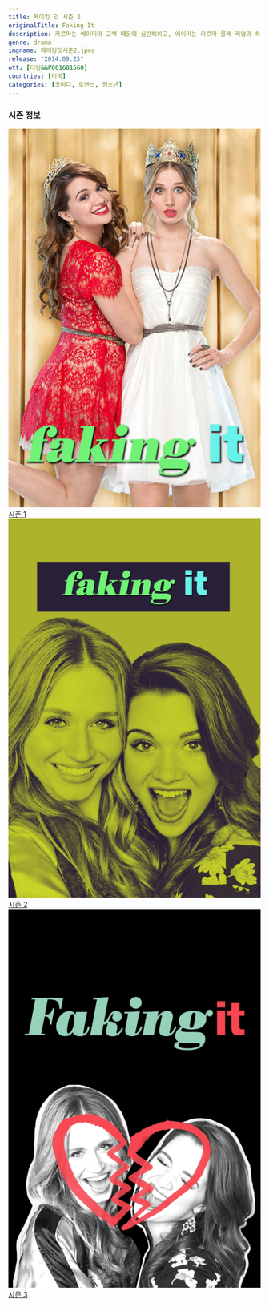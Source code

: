 ```yaml
---
title: 페이킹 잇 시즌 2
originalTitle: Faking It
description: 카르마는 에이미의 고백 때문에 심란해하고, 에이미는 카르마 몰래 리엄과 하룻밤을 보낸 죄책감에 괴로워한다. 로렌과 셰인은 로렌의 비밀이 새어 나가지 않게 하기 위해 은밀한 작전을 세운다.
genre: drama
imgname: 페이킹잇시즌2.jpeg
release: "2014.09.23"
ott: [티빙&&P001601560]
countries: [미국]
categories: [코미디, 로맨스, 청소년]
---
```


### 시즌 정보

<div class="season-list">
<div class="item">
<a href="/drama/페이킹잇시즌1" >
<img src="/poster/페이킹잇시즌1.jpeg" alt="페이킹잇시즌1 포스터 ">
시즌 1</a>
</div>

<div class="item">
<a href="/drama/페이킹잇시즌2" >
<img src="/poster/페이킹잇시즌2.jpeg" alt="페이킹잇시즌2 포스터 ">
시즌 2</a>
</div>

<div class="item">
<a href="/drama/페이킹잇시즌3" >
<img src="/poster/페이킹잇시즌3.jpeg" alt="페이킹잇시즌3 포스터 ">
시즌 3</a>
</div>
</div>
